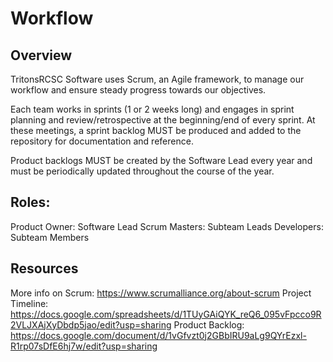# Workflow

## Overview

TritonsRCSC Software uses Scrum, an Agile framework, to manage our workflow and ensure steady progress towards our objectives.

Each team works in sprints (1 or 2 weeks long) and engages in sprint planning and review/retrospective at the beginning/end of every sprint. At these meetings, a sprint backlog MUST be produced and added to the repository for documentation and reference.

Product backlogs MUST be created by the Software Lead every year and must be periodically updated throughout the course of the year.

## Roles:

Product Owner: Software Lead
Scrum Masters: Subteam Leads
Developers: Subteam Members

## Resources

More info on Scrum: https://www.scrumalliance.org/about-scrum
Project Timeline: https://docs.google.com/spreadsheets/d/1TUyGAiQYK_reQ6_095vFpcco9R2VLJXAjXyDbdp5jao/edit?usp=sharing
Product Backlog: https://docs.google.com/document/d/1vGfvzt0j2GBbIRU9aLg9QYrEzxl-R1rp07sDfE6hj7w/edit?usp=sharing